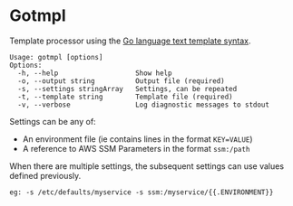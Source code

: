 # Gotmpl

Template processor using the [Go language text template syntax](https://go.dev/text/template).

```
Usage: gotmpl [options]
Options:
  -h, --help                   Show help
  -o, --output string          Output file (required)
  -s, --settings stringArray   Settings, can be repeated        
  -t, --template string        Template file (required)
  -v, --verbose                Log diagnostic messages to stdout
```

Settings can be any of:
 - An environment file (ie contains lines in the format `KEY=VALUE`)
 - A reference to AWS SSM Parameters in the format `ssm:/path`

When there are multiple settings, the subsequent settings can use values defined previously.

```
eg: -s /etc/defaults/myservice -s ssm:/myservice/{{.ENVIRONMENT}}
```

